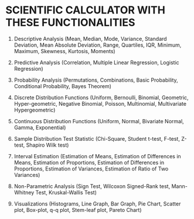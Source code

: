 # SCIENTIFIC CALCULATOR WITH THESE FUNCTIONALITIES

1. Descriptive Analysis (Mean, Median, Mode, Variance, Standard Deviation, Mean Absolute Deviation, Range, Quartiles, IQR, Minimum,      Maximum, Skewness, Kurtosis, Moments)

2. Predictive Analysis (Correlation, Multiple Linear Regression, Logistic Regression)

3. Probability Analysis (Permutations, Combinations, Basic Probability, Conditional Probability, Bayes Theorem)

4. Discrete Distribution Functions (Uniform, Bernoulli, Binomial, Geometric, Hyper-geometric, Negative Binomial, Poisson, Multinomial, Multivariate Hypergeometric)

5. Continuous Distribution Functions (Uniform, Normal, Bivariate Normal, Gamma, Exponential)

6. Sample Distribution Test Statistic (Chi-Square, Student t-test, F-test, Z-test, Shapiro Wilk test)

7. Interval Estimation (Estimation of Means, Estimation of Differences in Means, Estimation of Proportions, Estimation of Differences in Proportions, Estimation of Variances, Estimation of Ratio of Two Variances)

8. Non-Parametric Analysis (Sign Test, Wilcoxon Signed-Rank test, Mann-Whitney Test, Kruskal-Wallis Test)

9. Visualizations (Histograms, Line Graph, Bar Graph, Pie Chart, Scatter plot, Box-plot, q-q plot, Stem-leaf plot, Pareto Chart)
